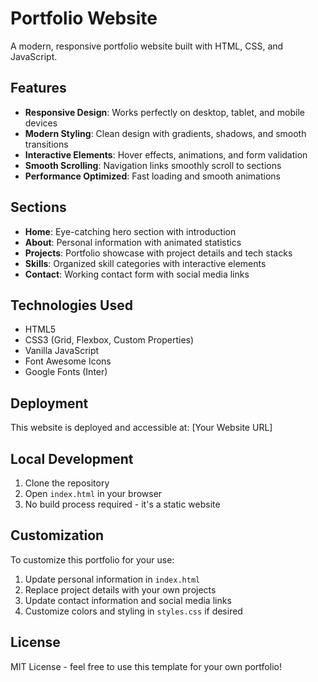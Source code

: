 # Portfolio Website

A modern, responsive portfolio website built with HTML, CSS, and JavaScript.

## Features

- **Responsive Design**: Works perfectly on desktop, tablet, and mobile devices
- **Modern Styling**: Clean design with gradients, shadows, and smooth transitions
- **Interactive Elements**: Hover effects, animations, and form validation
- **Smooth Scrolling**: Navigation links smoothly scroll to sections
- **Performance Optimized**: Fast loading and smooth animations

## Sections

- **Home**: Eye-catching hero section with introduction
- **About**: Personal information with animated statistics
- **Projects**: Portfolio showcase with project details and tech stacks
- **Skills**: Organized skill categories with interactive elements
- **Contact**: Working contact form with social media links

## Technologies Used

- HTML5
- CSS3 (Grid, Flexbox, Custom Properties)
- Vanilla JavaScript
- Font Awesome Icons
- Google Fonts (Inter)

## Deployment

This website is deployed and accessible at: [Your Website URL]

## Local Development

1. Clone the repository
2. Open `index.html` in your browser
3. No build process required - it's a static website

## Customization

To customize this portfolio for your use:

1. Update personal information in `index.html`
2. Replace project details with your own projects
3. Update contact information and social media links
4. Customize colors and styling in `styles.css` if desired

## License

MIT License - feel free to use this template for your own portfolio!